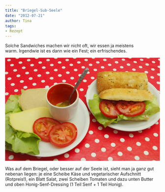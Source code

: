 ```yaml
---
title: "Briegel-Sub-Seele"
date: "2012-07-21" 
author: Tina
tags:
- Rezept
---
```


Solche Sandwiches machen wir nicht oft, wir essen ja meistens warm. Irgendwie ist es dann wie ein Fest; ein erfrischendes.

[![](images/igp93681.jpg "Briegel-Sandwich")](http://apfeleimer.wordpress.com/2012/07/21/briegel-sub-seele/_igp9368-2/)

Was auf dem Briegel, oder besser auf der Seele ist, sieht man ja ganz gut nebenan liegen: je eine Scheibe Käse und vegetarischer Aufschnitt (Rotpreis!), ein Blatt Salat, zwei Scheiben Tomaten und dazu unten Butter und oben Honig-Senf-Dressing (1 Teil Senf + 1 Teil Honig).
